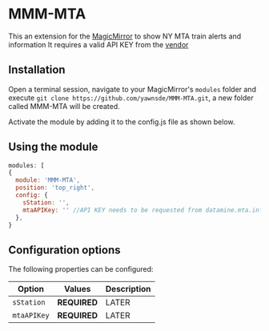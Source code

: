# MMM-MTA
This an extension for the [MagicMirror](https://github.com/MichMich/MagicMirror) to show NY MTA train alerts and information
It requires a valid API KEY from the [vendor](http://datamine.mta.info/)

## Installation
Open a terminal session, navigate to your MagicMirror's `modules` folder and execute `git clone https://github.com/yawnsde/MMM-MTA.git`, a new folder called MMM-MTA will be created.

Activate the module by adding it to the config.js file as shown below.

## Using the module
````javascript
modules: [
{
  module: 'MMM-MTA',
  position: 'top_right',
  config: {
    sStation: '',
    mtaAPIKey: '' //API KEY needs to be requested from datamine.mta.info
  },
}
````

## Configuration options

The following properties can be configured:

| **Option** | **Values** | **Description** |
| --- | --- | --- |
| `sStation` | **REQUIRED** | LATER |
| `mtaAPIKey` | **REQUIRED** | LATER |

